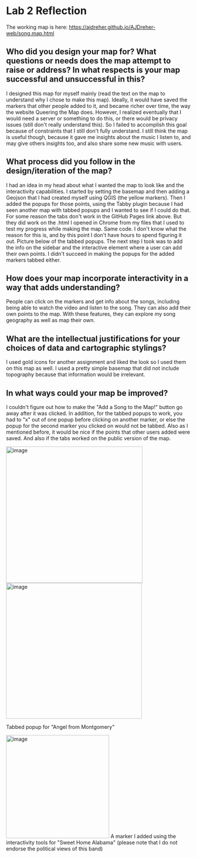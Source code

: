 # Lab 2 Reflection

The working map is here: https://ajdreher.github.io/AJDreher-web/song.map.html

## Who did you design your map for? What questions or needs does the map attempt to raise or address? In what respects is your map successful and unsuccessful in this?
I designed this map for myself mainly (read the text on the map to understand why I chose to make this map). Ideally, it would have saved the markers that other people added to it, and became richer over time, the way the website Queering the Map does. However, I realized eventually that I would need a server or something to do this, or there would be privacy issues (still don't really understand this). So I failed to accomplish this goal because of constraints that I still don't fully understand. I still think the map is useful though, because it gave me insights about the music I listen to, and may give others insights too, and also share some new music with users.
## What process did you follow in the design/iteration of the map? 
I had an idea in my head about what I wanted the map to look like and the interactivity capabilities. I started by setting the basemap and then adding a Geojson that I had created myself using QGIS (the yellow markers). Then I added the popups for those points, using the Tabby plugin because I had seen another map with tabbed popups and I wanted to see if I could do that. For some reason the tabs don't work in the GitHub Pages link above. But they did work on the .html I opened in Chrome from my files that I used to test my progress while making the map. Same code. I don't know what the reason for this is, and by this point I don't have hours to spend figuring it out. Picture below of the tabbed popups. The next step I took was to add the info on the sidebar and the interactive element where a user can add their own points. I didn't succeed in making the popups for the added markers tabbed either.
## How does your map incorporate interactivity in a way that adds understanding? 
People can click on the markers and get info about the songs, including being able to watch the video and listen to the song. They can also add their own points to the map. With these features, they can explore my song geography as well as map their own.
## What are the intellectual justifications for your choices of data and cartographic stylings?
I used gold icons for another assignment and liked the look so I used them on this map as well. I used a pretty simple basemap that did not include topography because that information would be irrelevant. 
## In what ways could your map be improved? 
I couldn't figure out how to make the "Add a Song to the Map!" button go away after it was clicked. In addition, for the tabbed popups to work, you had to "x" out of one popup before clicking on another marker, or else the popup for the second marker you clicked on would not be tabbed. Also as I mentioned before, it would be nice if the points that other users added were saved. And also if the tabs worked on the public version of the map.

<img width="372" alt="image" src="https://github.com/AJDreher/lab-2/assets/78830493/8f4bfb48-5fe3-4e9c-aaf7-9b700c830e94">
<img width="370" alt="image" src="https://github.com/AJDreher/lab-2/assets/78830493/05bdea06-010c-4745-8b81-33db738244ab">

Tabbed popup for "Angel from Montgomery"

<img width="281" alt="image" src="https://github.com/AJDreher/lab-2/assets/78830493/e5f8be98-3e3a-46fd-8e0a-3a47d821ece3">
A marker I added using the interactivity tools for "Sweet Home Alabama" (please note that I do not endorse the political views of this band)




